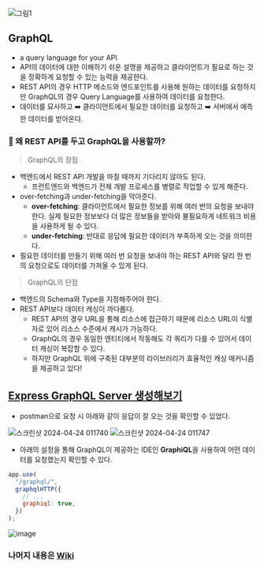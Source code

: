 ![그림1](https://github.com/JeongwooHam/FE_Study_Logs/assets/123251211/7d1084c3-cf8a-4f1c-b131-7f4299db52a4)

## GraphQL

- a query language for your API
- API의 데이터에 대한 이해하기 쉬운 설명을 제공하고 클라이언트가 필요로 하는 것을 정확하게 요청할 수 있는 능력을 제공한다.
- REST API의 경우 HTTP 메소드와 엔드포인트를 사용해 원하는 데이터를 요청하지만 GraphQL의 경우 Query Language를 사용하여 데이터를 요청한다.
- 데이터를 묘사하고 ➡️ 클라이언트에서 필요한 데이터를 요청하고 ➡️ 서버에서 예측한 데이터를 받아온다.

### 🧐 왜 REST API를 두고 GraphQL을 사용할까?

> GraphQL의 장점

- 백엔드에서 REST API 개발을 마칠 때까지 기다리지 않아도 된다.
  - 프런트엔드와 백엔드가 전체 개발 프로세스를 병렬로 작업할 수 있게 해준다.
- over-fetching과 under-fetching을 막아준다.
  - **over-fetching**: 클라이언트에서 필요한 정보를 위해 여러 번의 요청을 보내야 한다. 실제 필요한 정보보다 더 많은 정보들을 받아와 불필요하게 네트워크 비용을 사용하게 될 수 있다.
  - **under-fetching**: 반대로 응답에 필요한 데이터가 부족하게 오는 것을 의미한다.
- 필요한 데이터를 만들기 위해 여러 번 요청을 보내야 하는 REST API와 달리 한 번의 요청으로도 데이터를 가져올 수 있게 된다.

> GraphQL의 단점

- 백엔드의 Schema와 Type을 지정해주어야 한다.
- REST API보다 데이터 캐싱이 까다롭다.
  - REST API의 경우 URL을 통해 리소스에 접근하기 때문에 리소스 URL이 식별자로 있어 리소스 수준에서 캐시가 가능하다.
  - GraphQL의 경우 동일한 엔티티에서 작동해도 각 쿼리가 다를 수 있어서 데이터 캐싱이 복잡할 수 있다.
  - 하지만 GraphQL 위에 구축된 대부분의 라이브러리가 효율적인 캐싱 매커니즘을 제공하고 있다!

## [Express GraphQL Server 생성해보기](https://github.com/JeongwooHam/Playground-GraphQL/tree/master/express)

- postman으로 요청 시 아래와 같이 응답이 잘 오는 것을 확인할 수 있었다.

![스크린샷 2024-04-24 011740](https://github.com/JeongwooHam/FE_Study_Logs/assets/123251211/7ca82187-62b4-41eb-8fdf-93f7a1230e68)
![스크린샷 2024-04-24 011747](https://github.com/JeongwooHam/FE_Study_Logs/assets/123251211/3fd979d7-b993-4514-b907-3346c95b9add)

- 아래의 설정을 통해 GraphQL이 제공하는 IDE인 **GraphiQL**을 사용하여 어떤 데이터를 요청했는지 확인할 수 있다.

```js
app.use(
  "/graphql/",
  graphqlHTTP({
    // ...
    graphiql: true,
  })
);
```

![image](https://github.com/JeongwooHam/FE_Study_Logs/assets/123251211/37dbcec7-a433-4465-9efe-cab0f3877937)

### 나머지 내용은 [Wiki](https://github.com/JeongwooHam/Playground-GraphQL/wiki)
